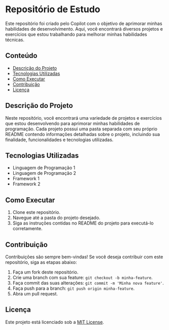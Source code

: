 # Repositório de Estudo

Este repositório foi criado pelo Copilot com o objetivo de aprimorar minhas habilidades de desenvolvimento. Aqui, você encontrará diversos projetos e exercícios que estou trabalhando para melhorar minhas habilidades técnicas.

## Conteúdo

-   [Descrição do Projeto](#descrição-do-projeto)
-   [Tecnologias Utilizadas](#tecnologias-utilizadas)
-   [Como Executar](#como-executar)
-   [Contribuição](#contribuição)
-   [Licença](#licença)

## Descrição do Projeto

Neste repositório, você encontrará uma variedade de projetos e exercícios que estou desenvolvendo para aprimorar minhas habilidades de programação. Cada projeto possui uma pasta separada com seu próprio README contendo informações detalhadas sobre o projeto, incluindo sua finalidade, funcionalidades e tecnologias utilizadas.

## Tecnologias Utilizadas

-   Linguagem de Programação 1
-   Linguagem de Programação 2
-   Framework 1
-   Framework 2

## Como Executar

1. Clone este repositório.
2. Navegue até a pasta do projeto desejado.
3. Siga as instruções contidas no README do projeto para executá-lo corretamente.

## Contribuição

Contribuições são sempre bem-vindas! Se você deseja contribuir com este repositório, siga as etapas abaixo:

1. Faça um fork deste repositório.
2. Crie uma branch com sua feature: `git checkout -b minha-feature`.
3. Faça commit das suas alterações: `git commit -m 'Minha nova feature'`.
4. Faça push para a branch: `git push origin minha-feature`.
5. Abra um pull request.

## Licença

Este projeto está licenciado sob a [MIT License](LICENSE).
